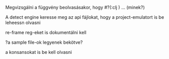 
Megvizsgálni a függvény beolvasásakor, hogy #?(:clj ) ...
(minek?)

A detect engine keresse meg az api fájlokat, hogy a project-emulatort is be leheessn olvasni

re-frame reg-eket is dokumentálni kell

?a sample file-ok legyenek bekötve?

a konsansokat is be kell olvasni
